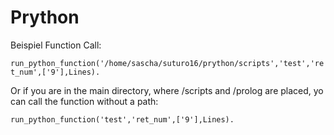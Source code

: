 # Prython

Beispiel Function Call:

`run_python_function('/home/sascha/suturo16/prython/scripts','test','ret_num',['9'],Lines).`

Or if you are in the main directory, where /scripts and /prolog are placed, yo can call the function without a path:

`run_python_function('test','ret_num',['9'],Lines).`